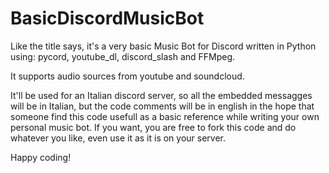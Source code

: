 # BasicDiscordMusicBot

Like the title says, it's a very basic Music Bot for Discord written in Python using:
pycord,
youtube_dl,
discord_slash
and FFMpeg.

It supports audio sources from youtube and soundcloud.

It'll be used for an Italian discord server, so all the embedded messagges will be in Italian,
but the code comments will be in english in the hope that someone find this code usefull as a basic
reference while writing your own personal music bot.
If you want, you are free to fork this code and do whatever you like, even use it as it is on your server.

Happy coding!
